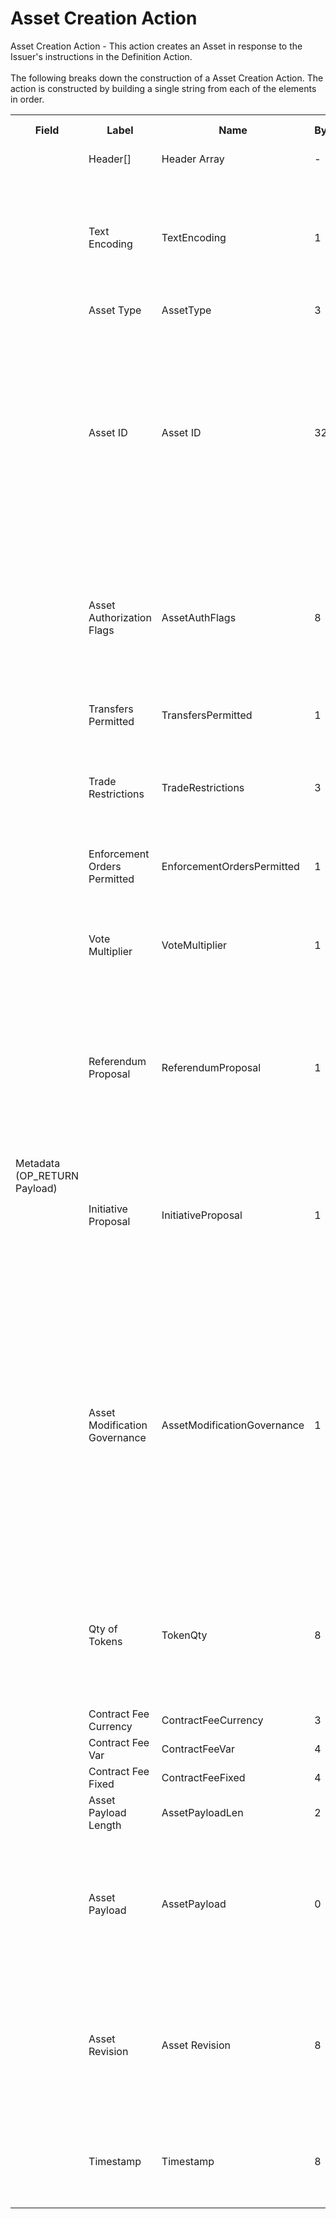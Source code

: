 
<html>
    <head>
        <link rel="stylesheet" href="css/style.css">
        <H1>Asset Creation Action</H1>
        <p>
        Asset Creation Action -  This action creates an Asset in response to the Issuer's instructions in the Definition Action.<br><br>
        The following breaks down the construction of a Asset Creation Action. The action is constructed by building a single string from each of the elements in order.
        </p>
    </head>
    <div class="ritz grid-container" dir="ltr">
        <body>
            <table class="waffle" cellspacing="0" cellpadding="0" table-layout=fixed width=100%>
                 <tr style='height:19px;'>
                    <th style="width:6%" class="s0">Field</th>
                       <th style="width:9%" class="s1">Label</th>
                    <th style="width:9%" class="s1">Name</th>
                    <th style="width:2%" class="s1">Bytes</th>
                    <th style="width:29%" class="s1">Example Values</th>
                    <th style="width:26%" class="s1">Comments</th>
                    <th style="width:5%" class="s1">Data Type</th>
                    <th style="width:14%" class="s2">Amendment Restrictions</th>
                </tr>
                <tr>
                    <td class="s5" rowspan="20">Metadata (OP_RETURN Payload)</td>
                    <td class="a6">Header[]</td>
                    <td class="a6">Header Array</td>
                    <td class="a6">-</td>
                    <td class="a6">-</td>
                    <td class="a6">Common header data for all messages</td>
                    <td class="a6">Header</td>
                    <td class="a7"></td>
                </tr>
                    <tr>
                    <td class="a10">Text Encoding</td>
                    <td class="a10">TextEncoding</td>
                    <td class="a10">1</td>
                    <td class="a10" style="word-break:break-all">0</td>
                    <td class="a10"> 0 = ASCII, 1 = UTF-8, 2 = UTF-16, 3 = Unicode.  Encoding applies to all 'text' data types. All 'string' types will always be encoded with ASCII.  Where string is selected, all fields will be ASCII.</td>
                    <td class="a10">uint8</td>
                    <td class="a11">Can be changed by Issuer or Operator at their discretion.</td>
                </tr>                <tr>
                    <td class="a10">Asset Type</td>
                    <td class="a10">AssetType</td>
                    <td class="a10">3</td>
                    <td class="a10" style="word-break:break-all">SHC</td>
                    <td class="a10">eg. Share - Common</td>
                    <td class="a10">string</td>
                    <td class="a11"></td>
                </tr>                <tr>
                    <td class="a10">Asset ID</td>
                    <td class="a10">Asset ID</td>
                    <td class="a10">32</td>
                    <td class="a10" style="word-break:break-all">apm2qsznhks23z8d83u41s8019hyri3i</td>
                    <td class="a10">Randomly generated base58 string.  Each Asset ID should be unique.  However, a Asset ID is always linked to a Contract that is identified by the public address of the Contract wallet. The Asset Type + Asset ID = Asset Code.  An Asset Code is a human readable idenitfier that can be used in a similar way to a Bitcoin (BSV) address, a vanity identifying label.</td>
                    <td class="a10">string</td>
                    <td class="a11"></td>
                </tr>                <tr>
                    <td class="a10">Asset Authorization Flags</td>
                    <td class="a10">AssetAuthFlags</td>
                    <td class="a10">8</td>
                    <td class="a10" style="word-break:break-all">0000000000000000000000000000000000000000000000000001000110111111</td>
                    <td class="a10">Authorization Flags,  bitwise operation</td>
                    <td class="a10">bin</td>
                    <td class="a11"></td>
                </tr>                <tr>
                    <td class="a10">Transfers Permitted</td>
                    <td class="a10">TransfersPermitted</td>
                    <td class="a10">1</td>
                    <td class="a10" style="word-break:break-all">1</td>
                    <td class="a10">1 = Transfers are permitted.  0 = Transfers are not permitted.</td>
                    <td class="a10">bool</td>
                    <td class="a11"></td>
                </tr>                <tr>
                    <td class="a10">Trade Restrictions</td>
                    <td class="a10">TradeRestrictions</td>
                    <td class="a10">3</td>
                    <td class="a10" style="word-break:break-all">GBR</td>
                    <td class="a10">Asset can only be traded within the trade restrictions.  Eg. AUS - Australian residents only.  EU - European Union residents only.</td>
                    <td class="a10">string</td>
                    <td class="a11"></td>
                </tr>                <tr>
                    <td class="a10">Enforcement Orders Permitted</td>
                    <td class="a10">EnforcementOrdersPermitted</td>
                    <td class="a10">1</td>
                    <td class="a10" style="word-break:break-all">1</td>
                    <td class="a10">1 = Enforcement Orders are permitted. 0 = Enforcement Orders are not permitted.</td>
                    <td class="a10">bool</td>
                    <td class="a11"></td>
                </tr>                <tr>
                    <td class="a10">Vote Multiplier</td>
                    <td class="a10">VoteMultiplier</td>
                    <td class="a10">1</td>
                    <td class="a10" style="word-break:break-all">3</td>
                    <td class="a10">Multiplies the vote by the integer. 1 token = 1 vote with a 1 for vote multipler (normal).  1 token = 3 votes with a multiplier of 3, for example.</td>
                    <td class="a10">uint8</td>
                    <td class="a11"></td>
                </tr>                <tr>
                    <td class="a10">Referendum Proposal</td>
                    <td class="a10">ReferendumProposal</td>
                    <td class="a10">1</td>
                    <td class="a10" style="word-break:break-all">1</td>
                    <td class="a10">A Referendum is permitted for Asset-Wide Proposals (outside of smart contract scope) if also permitted by the contract. If the contract has proposals by referendum restricted, then this flag is meaningless.</td>
                    <td class="a10">bool</td>
                    <td class="a11"></td>
                </tr>                <tr>
                    <td class="a10">Initiative Proposal</td>
                    <td class="a10">InitiativeProposal</td>
                    <td class="a10">1</td>
                    <td class="a10" style="word-break:break-all">1</td>
                    <td class="a10">An initiative is permitted for Asset-Wide Proposals (outside of smart contract scope) if also permitted by the contract. If the contract has proposals by initiative restricted, then this flag is meaningless.</td>
                    <td class="a10">bool</td>
                    <td class="a11"></td>
                </tr>                <tr>
                    <td class="a10">Asset Modification Governance</td>
                    <td class="a10">AssetModificationGovernance</td>
                    <td class="a10">1</td>
                    <td class="a10" style="word-break:break-all">1</td>
                    <td class="a10">1 - Contract-wide Asset Governance.  0 - Asset-wide Asset Governance.  If a referendum or initiative is used to propose a modification to a subfield controlled by the asset auth flags, then the vote will either be a contract-wide vote (all assets vote on the referendum/initiative) or an asset-wide vote (all assets vote on the referendum/initiative).  The voting system specifies the voting rules.</td>
                    <td class="a10">bool</td>
                    <td class="a11"></td>
                </tr>                <tr>
                    <td class="a10">Qty of Tokens</td>
                    <td class="a10">TokenQty</td>
                    <td class="a10">8</td>
                    <td class="a10" style="word-break:break-all">1000000</td>
                    <td class="a10">Quantity of token - 0 is valid. Fungible 'shares' of the Asset. 1 is used for non-fungible tokens.  Asset IDs become the non-fungible Asset ID and many Asset IDs can be associated with a particular Contract.</td>
                    <td class="a10">uint64</td>
                    <td class="a11"></td>
                </tr>                <tr>
                    <td class="a10">Contract Fee Currency</td>
                    <td class="a10">ContractFeeCurrency</td>
                    <td class="a10">3</td>
                    <td class="a10" style="word-break:break-all">AUD</td>
                    <td class="a10">BSV, USD, AUD, EUR, etc.</td>
                    <td class="a10">string</td>
                    <td class="a11"></td>
                </tr>                <tr>
                    <td class="a10">Contract Fee Var</td>
                    <td class="a10">ContractFeeVar</td>
                    <td class="a10">4</td>
                    <td class="a10" style="word-break:break-all">0.005</td>
                    <td class="a10">Percent of the value of the transaction</td>
                    <td class="a10">float32</td>
                    <td class="a11"></td>
                </tr>                <tr>
                    <td class="a10">Contract Fee Fixed</td>
                    <td class="a10">ContractFeeFixed</td>
                    <td class="a10">4</td>
                    <td class="a10" style="word-break:break-all">0.01</td>
                    <td class="a10">Fixed fee (payment made in BSV)</td>
                    <td class="a10">float32</td>
                    <td class="a11"></td>
                </tr>                <tr>
                    <td class="a10">Asset Payload Length</td>
                    <td class="a10">AssetPayloadLen</td>
                    <td class="a10">2</td>
                    <td class="a10" style="word-break:break-all">9</td>
                    <td class="a10">Size of the asset payload in bytes.</td>
                    <td class="a10">uint16</td>
                    <td class="a11"></td>
                </tr>                <tr>
                    <td class="a10">Asset Payload</td>
                    <td class="a10">AssetPayload</td>
                    <td class="a10">0</td>
                    <td class="a10" style="word-break:break-all">some data</td>
                    <td class="a10">Payload length is dependent on the asset type. Each asset is made up of a defined set of information pertaining to the specific asset type, and may contain fields of variable length type (nvarchar8, 16, 32)</td>
                    <td class="a10">byte[]</td>
                    <td class="a11"></td>
                </tr>                <tr>
                    <td class="a10">Asset Revision</td>
                    <td class="a10">Asset Revision</td>
                    <td class="a10">8</td>
                    <td class="a10" style="word-break:break-all">0000000000000000000000000000000000000000000000000001000110111111</td>
                    <td class="a10">Counter 0 - 65,535</td>
                    <td class="a10">uint64</td>
                    <td class="a11"></td>
                </tr>                <tr>
                    <td class="a10">Timestamp</td>
                    <td class="a10">Timestamp</td>
                    <td class="a10">8</td>
                    <td class="a10" style="word-break:break-all">1551767413250187179</td>
                    <td class="a10">Timestamp in nanoseconds of when the smart contract created the action.</td>
                    <td class="a10">timestamp</td>
                    <td class="a11">Cannot be changed by issuer, operator. Smart contract controls.</td>
                </tr>
            </table>
        </body>
    </div>
</html>